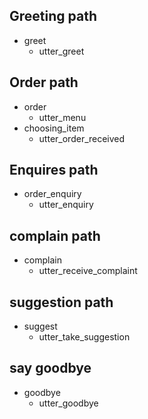 ##  Greeting path             
* greet              
  - utter_greet

## Order path
* order
  - utter_menu
* choosing_item
  - utter_order_received

## Enquires path
* order_enquiry
  - utter_enquiry

## complain path
* complain
  - utter_receive_complaint


## suggestion path
* suggest
  - utter_take_suggestion


## say goodbye
* goodbye
  - utter_goodbye